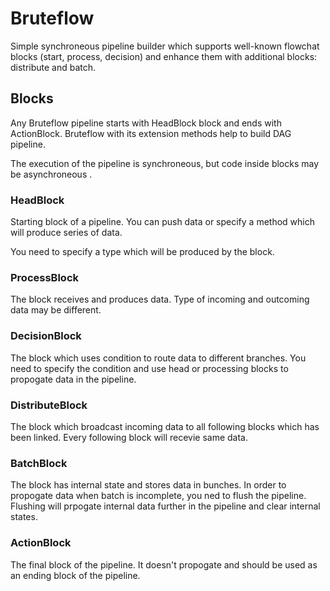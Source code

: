 # Bruteflow

Simple synchroneous pipeline builder which supports well-known flowchat blocks (start, process, decision) and enhance them with additional blocks: distribute and batch.

## Blocks

Any Bruteflow pipeline starts with HeadBlock block and ends with ActionBlock. Bruteflow with its extension methods help to build DAG pipeline.

The execution of the pipeline is synchroneous, but code inside blocks may be asynchroneous .

### HeadBlock

Starting block of a pipeline. You can push data or specify a method which will produce series of data.

You need to specify a type which will be produced by the block.

### ProcessBlock

The block receives and produces data. Type of incoming and outcoming data may be different.

### DecisionBlock

The block which uses condition to route data to different branches. You need to specify the condition and use head or processing blocks to propogate data in the pipeline.

### DistributeBlock

The block which broadcast incoming data to all following blocks which has been linked. Every following block will recevie same data.

### BatchBlock

The block has internal state and stores data in bunches. In order to propogate data when batch is incomplete, you ned to flush the pipeline. Flushing will prpogate internal data further in the pipeline and clear internal states.

### ActionBlock

The final block of the pipeline. It doesn't propogate and should be used as an ending block of the pipeline.

